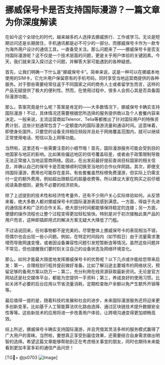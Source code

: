 # 挪威保号卡是否支持国际漫游？一篇文章为你深度解读

在如今这个全球化的时代，越来越多的人选择去挪威旅行、工作或学习。无论是短期访问还是长期居住，手机通讯都是必不可少的一部分。而挪威保号卡作为一款专为海外用户设计的通信工具，一直备受关注。那么问题来了——挪威保号卡是否支持国际漫游呢？这不仅是一个技术层面的问题，更是关乎用户体验的关键因素。今天，我们就来深入探讨这个问题，并解答大家可能遇到的各种疑惑。

首先，让我们明确一下什么是“挪威保号卡”。简单来说，这是一种可以在挪威本地使用的SIM卡，它允许用户保留原有的手机号码，同时享受当地运营商提供的各种服务。对于那些需要经常往返于不同国家之间的商务人士或者留学生而言，这样的产品无疑提供了极大的便利性。然而，在使用过程中，很多人会担心其是否具备国际漫游功能。

那么，答案究竟是什么呢？答案是肯定的——大多数情况下，挪威保号卡确实支持国际漫游！不过，具体情况还需要根据您所选择的服务提供商以及个人套餐内容来决定。一般来说，主流运营商如Telenor、Telia等都推出了针对国际用户的特殊资费计划，这些计划通常包含了一定额度内的国际漫游流量和通话时间。这意味着，即使身处国外，只要您的设备支持相应频段并且处于网络覆盖范围内，就可以继续正常使用电话、短信以及上网等功能。

当然啦，这里还有一些需要注意的小细节哦！首先，国际漫游服务可能会受到目的地国家与地区的影响。比如某些偏远地区的信号覆盖较差，或者由于政策限制导致无法正常接入当地运营商网络。因此，在出发前最好提前查询目标国家的相关信息，并确认自己的保号卡是否能够顺利切换至当地的合作伙伴网路。其次，即便支持国际漫游，费用也可能存在差异。有些套餐虽然标榜免费漫游，但实际上仍需支付一定的额外费用，例如超出限额后的超量收费等。所以建议大家在购买之前仔细阅读条款细则，避免不必要的经济损失。

除了上述提到的技术性和经济性考量外，还有不少用户关心实际体验如何。从反馈来看，绝大多数人都对挪威保号卡的国际漫游表现感到满意。一方面，得益于先进的通信技术和广泛的合作关系，绝大部分时间都能够保持稳定的连接；另一方面，便捷的操作流程也让整个过程变得更加轻松愉快。特别是对于初次接触此类产品的用户而言，这种即插即用式的解决方案无疑大大降低了门槛。

不过话说回来，任何事物都不是完美的。尽管整体上挪威保号卡的表现相当不错，但偶尔也会出现一些小问题。例如，在特定时间段内（如节假日）由于流量需求激增而导致网速变慢，或者因设备兼容性问题引发短暂断连等情况。虽然这些问题并不常见，但也提醒我们要时刻关注自己的设备状态及网络环境变化。

那么，如何才能最大限度地发挥挪威保号卡的优势呢？以下几点或许能给您带来启发：第一，合理规划行程并提前做好准备。比如了解沿途主要城市的网络状况，预留足够的备用方案以防万一；第二，充分利用在线资源获取最新资讯。无论是官方网站还是社交媒体平台，都能为您提供一手资料；第三，养成良好的使用习惯。比如关闭不必要的后台应用以节省流量消耗，定期检查账户余额以免产生额外开销等等。

最后值得一提的是，随着科技的发展和社会的进步，未来国际漫游服务还将迎来更多创新变革。比如基于人工智能算法优化路由选择、通过区块链技术提升数据安全性等等。这些新技术的应用将进一步改善用户体验，让跨境沟通变得更加顺畅高效。

综上所述，挪威保号卡确实支持国际漫游，并且凭借其灵活多样的服务模式赢得了广大用户的青睐。当然啦，要想真正享受到最佳效果，还需要结合自身需求做出明智的选择。希望这篇文章能够帮助到正在考虑相关事宜的朋友，同时也期待未来能看到更加丰富多彩的通信产品问世！

[TG💪+ @jx0703 ![Image](https://github.com/user-attachments/assets/dbca1d08-cadb-493c-b0ec-ad6f7a83f270)]